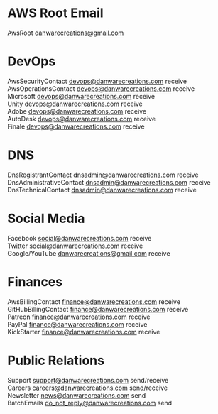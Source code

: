 # AWS Root Email
AwsRoot danwarecreations@gmail.com

# DevOps
AwsSecurityContact devops@danwarecreations.com receive  
AwsOperationsContact devops@danwarecreations.com receive  
Microsoft devops@danwarecreations.com receive  
Unity devops@danwarecreations.com receive  
Adobe devops@danwarecreations.com receive  
AutoDesk devops@danwarecreations.com receive  
Finale devops@danwarecreations.com receive  

# DNS
DnsRegistrantContact dnsadmin@danwarecreations.com receive  
DnsAdministrativeContact dnsadmin@danwarecreations.com receive  
DnsTechnicalContact dnsadmin@danwarecreations.com receive  

# Social Media
Facebook social@danwarecreations.com receive  
Twitter social@danwarecreations.com receive  
Google/YouTube danwarecreations@gmail.com receive  

# Finances
AwsBillingContact finance@danwarecreations.com receive  
GitHubBillingContact finance@danwarecreations.com receive  
Patreon finance@danwarecreations.com receive  
PayPal finance@danwarecreations.com receive  
KickStarter finance@danwarecreations.com receive  

# Public Relations
Support support@danwarecreations.com send/receive  
Careers careers@danwarecreations.com send/receive  
Newsletter news@danwarecreations.com send  
BatchEmails do_not_reply@danwarecreations.com send  
